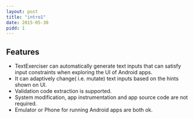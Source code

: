 ```yaml
---
layout: post
title: "intro1"
date: 2015-05-30
pidd: 1
---
```

## Features
- TextExerciser can automatically generate text inputs that can satisfy input constraints when exploring the UI of Android apps.
- It can adaptively change( i.e. mutate) text inputs based on the hints shown on UI.
- Validation code extraction is supported. 
- System modification, app instrumentation and app source code are not required.  
- Emulator or Phone for running Android apps are both ok.  